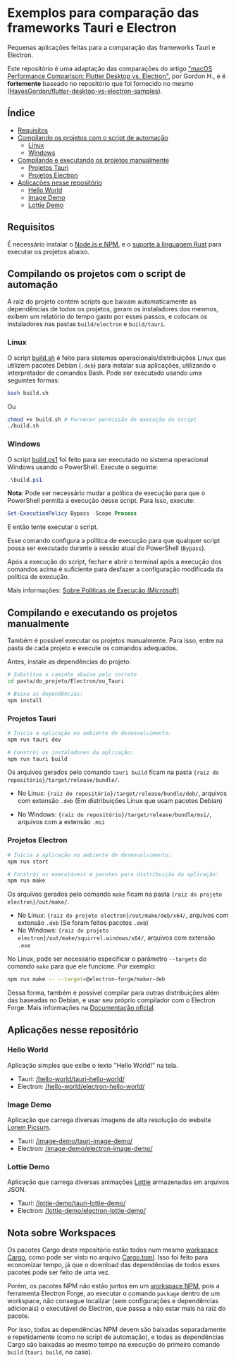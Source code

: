 # Exemplos para comparação das frameworks Tauri e Electron

Pequenas aplicações feitas para a comparação das frameworks Tauri e Electron.

Este repositório é uma adaptação das comparações do artigo ["macOS Performance Comparison: Flutter Desktop vs. Electron"](https://getstream.io/blog/flutter-desktop-vs-electron/), por Gordon H., e é **fortemente** baseado no repositório que foi fornecido no mesmo ([HayesGordon/flutter-desktop-vs-electron-samples](https://github.com/HayesGordon/flutter-desktop-vs-electron-samples)).

## Índice

- [Requisitos](#requisitos)
- [Compilando os projetos com o script de automação](#compilando-os-projetos-com-o-script-de-automação)
  - [Linux](#linux)
  - [Windows](#windows)
- [Compilando e executando os projetos manualmente](#compilando-e-executando-os-projetos-manualmente)
  - [Projetos Tauri](#projetos-tauri)
  - [Projetos Electron](#projetos-electron)
- [Aplicações nesse repositório](#aplicações-nesse-repositório)
  - [Hello World](#hello-world)
  - [Image Demo](#image-demo)
  - [Lottie Demo](#lottie-demo)

## Requisitos

É necessário instalar o [Node.js e NPM](https://nodejs.org/en/download/package-manager/), e o [suporte à linguagem Rust](https://www.rust-lang.org/pt-BR/learn/get-started) para executar os projetos abaixo.

## Compilando os projetos com o script de automação

A raiz do projeto contém scripts que baixam automaticamente as dependências de todos os projetos, geram os instaladores dos mesmos, exibem um relatório do tempo gasto por esses passos, e colocam os instaladores nas pastas `build/electron` e `build/tauri`.

### Linux

O script [build.sh](/build.sh) é feito para sistemas operacionais/distribuições Linux que utilizem pacotes Debian (`.deb`) para instalar sua aplicações, utilizando o interpretador de comandos Bash. Pode ser executado usando uma seguintes formas:

```sh
bash build.sh
```

Ou

```sh
chmod +x build.sh # Fornecer permissão de execução do script
./build.sh
```

### Windows

O script [build.ps1](/build.ps1) foi feito para ser executado no sistema operacional Windows usando o PowerShell. Execute o seguinte:

```powershell
.\build.ps1
```

**Nota**: Pode ser necessário mudar a política de execução para que o PowerShell permita a execução desse script. Para isso, execute:

```powershell
Set-ExecutionPolicy Bypass -Scope Process
```

E então tente executar o script.

Esse comando configura a política de execução para que qualquer script possa ser executado durante a sessão atual do PowerShell (`Bypass`).

Após a execução do script, fechar e abrir o terminal após a execução dos comandos acima é suficiente para desfazer a configuração modificada da política de execução.

Mais informações: [Sobre Políticas de Execução (Microsoft)](https://learn.microsoft.com/pt-br/powershell/module/microsoft.powershell.core/about/about_execution_policies?view=powershell-5.1)

## Compilando e executando os projetos manualmente

Também é possível executar os projetos manualmente. Para isso, entre na pasta de cada projeto e execute os comandos adequados.

Antes, instale as dependências do projeto:

```sh
# Substitua o caminho abaixo pelo correto
cd pasta/do_projeto/Electron/ou_Tauri

# Baixa as dependências:
npm install
```

### Projetos Tauri

```sh
# Inicia a aplicação no ambiente de desenvolvimento:
npm run tauri dev

# Constrói os instaladores da aplicação:
npm run tauri build
```

Os arquivos gerados pelo comando `tauri build` ficam na pasta `{raiz do repositório}/target/release/bundle/`.

- No Linux: `{raiz do repositório}/target/release/bundle/deb/`, arquivos com extensão `.deb` (Em distribuições Linux que usam pacotes Debian)

- No Windows: `{raiz do repositório}/target/release/bundle/msi/`, arquivos com a extensão `.msi`

### Projetos Electron

```sh
# Inicia a aplicação no ambiente de desenvolvimento:
npm run start

# Constrói os executáveis e pacotes para distribuição da aplicação:
npm run make
```

Os arquivos gerados pelo comando `make` ficam na pasta `{raiz do projeto electron}/out/make/`.

- No Linux: `{raiz do projeto electron}/out/make/deb/x64/`, arquivos com extensão `.deb` (Se foram feitos pacotes `.deb`)
- No Windows: `{raiz do projeto electron}/out/make/squirrel.windows/x64/`, arquivos com extensão `.exe`

No Linux, pode ser necessário especificar o parâmetro `--targets` do comando `make` para que ele funcione. Por exemplo:

```sh
npm run make -- --target=@electron-forge/maker-deb
```

Dessa forma, também é possível compilar para outras distribuições além das baseadas no Debian, e usar seu próprio compilador com o Electron Forge. Mais informações na [Documentação oficial](https://www.electronforge.io/cli#make).

## Aplicações nesse repositório

### Hello World

Aplicação simples que exibe o texto "Hello World!" na tela.

- Tauri: [/hello-world/tauri-hello-world/](/hello-world/tauri-hello-world/)
- Electron: [/hello-world/electron-hello-world/](/hello-world/electron-hello-world/)

### Image Demo

Aplicação que carrega diversas imagens de alta resolução do website [Lorem Picsum](https://picsum.photos/).

- Tauri: [/image-demo/tauri-image-demo/](/image-demo/tauri-image-demo/)
- Electron: [/image-demo/electron-image-demo/](/image-demo/electron-image-demo/)

### Lottie Demo

Aplicação que carrega diversas animações [Lottie](http://airbnb.io/lottie) armazenadas em arquivos JSON.

- Tauri: [/lottie-demo/tauri-lottie-demo/](/lottie-demo/tauri-lottie-demo/)
- Electron: [/lottie-demo/electron-lottie-demo/](/lottie-demo/electron-lottie-demo/)

## Nota sobre Workspaces

Os pacotes Cargo deste repositório estão todos num mesmo [workspace Cargo](https://doc.rust-lang.org/book/ch14-03-cargo-workspaces.html),
como pode ser visto no arquivo [Cargo.toml](/Cargo.toml).
Isso foi feito para economizar tempo, já que o download das dependências de todos esses pacotes pode ser feito de uma vez.

Porém, os pacotes NPM não estão juntos em um [workspace NPM](https://docs.npmjs.com/cli/v7/using-npm/workspaces),
pois a ferramenta Electron Forge, ao executar o comando `package` dentro de um workspace, não consegue localizar
(sem configurações e dependências adicionais) o executável do Electron, que passa a não estar mais na raiz do pacote.

Por isso, todas as dependências NPM devem são baixadas separadamente e repetidamente (como no script de automação),
e todas as dependências Cargo são baixadas ao mesmo tempo na execução do primeiro comando `build`
(`tauri build`, no caso).
